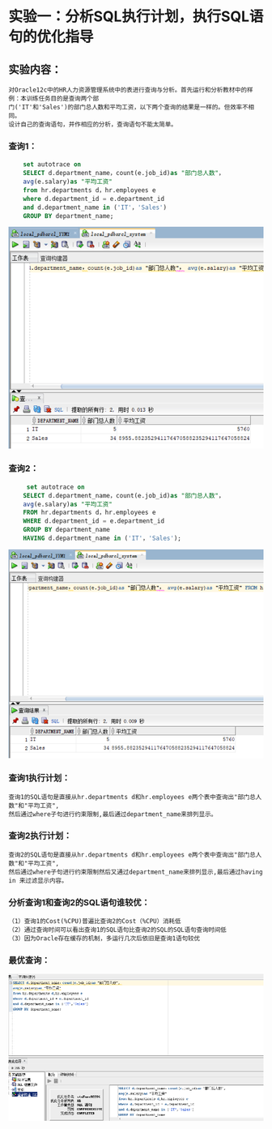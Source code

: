 # 实验一：分析SQL执行计划，执行SQL语句的优化指导

## 实验内容：
	对Oracle12c中的HR人力资源管理系统中的表进行查询与分析。首先运行和分析教材中的样例：本训练任务目的是查询两个部
	门('IT'和'Sales')的部门总人数和平均工资，以下两个查询的结果是一样的。但效率不相同。
	设计自己的查询语句，并作相应的分析，查询语句不能太简单。

### 查询1：
```SQL
	set autotrace on
   	SELECT d.department_name，count(e.job_id)as "部门总人数"，
	avg(e.salary)as "平均工资"
	from hr.departments d，hr.employees e
	where d.department_id = e.department_id
	and d.department_name in ('IT'，'Sales')
	GROUP BY department_name;
```
![image](https://github.com/snowball1998/Oracle/blob/master/test1/1.png)
### 查询2：
```SQL
	 set autotrace on
	SELECT d.department_name，count(e.job_id)as "部门总人数"，
	avg(e.salary)as "平均工资"
	FROM hr.departments d，hr.employees e
	WHERE d.department_id = e.department_id
	GROUP BY department_name
	HAVING d.department_name in ('IT'，'Sales');
```
![image](https://github.com/snowball1998/Oracle/blob/master/test1/2.png)
### 查询1执行计划：
	查询1的SQL语句是直接从hr.departments d和hr.employees e两个表中查询出"部门总人数"和"平均工资",
	然后通过where子句进行约束限制,最后通过department_name来排列显示。
### 查询2执行计划：
	查询2的SQL语句是直接从hr.departments d和hr.employees e两个表中查询出"部门总人数"和"平均工资",
	然后通过where子句进行约束限制然后又通过department_name来排列显示,最后通过having in 来过滤显示内容。
### 分析查询1和查询2的SQL语句谁较优： 
	（1）查询1的Cost(%CPU)普遍比查询2的Cost（%CPU）消耗低
	（2）通过查询时间可以看出查询1的SQL语句比查询2的SQL的SQL语句查询时间低
	（3）因为Oracle存在缓存的机制，多运行几次后依旧是查询1语句较优    	
				
### 最优查询：	

![image](https://github.com/snowball1998/Oracle/blob/master/test1/3.png)
				     	

